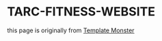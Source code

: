 # TARC-FITNESS-WEBSITE

this page is originally from [Template Monster](https://www.templatemonster.com/free-templates/design-studio-website-template-51694.html)